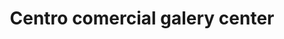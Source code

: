 ---
title: "Centro comercial galery center"
url: /lecheria/centro-comercial-galery-center/
shop: Einkaufszentrum
---
